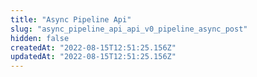 ```yaml
---
title: "Async Pipeline Api"
slug: "async_pipeline_api_api_v0_pipeline_async_post"
hidden: false
createdAt: "2022-08-15T12:51:25.156Z"
updatedAt: "2022-08-15T12:51:25.156Z"
---
```

